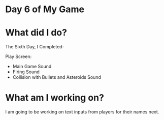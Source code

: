 # Day 6 of My Game

# What did I do?

The Sixth Day, I Completed-

Play Screen:

* Main Game Sound
* Firing Sound
* Collision with Bullets and Asteroids Sound

# What am I working on? 

I am going to be working on text inputs from players for their names next.
